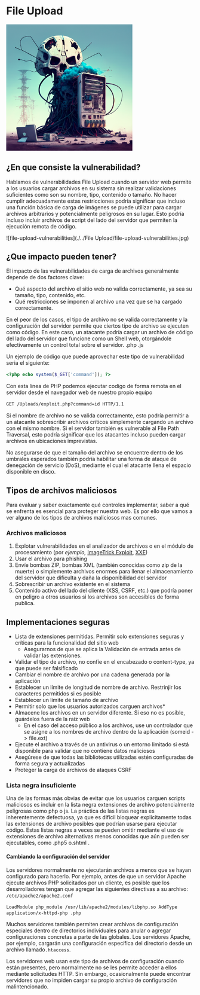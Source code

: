 # File Upload

<img src="./../img/File Upload/grid_0.png" alt="grid_0" style="zoom:33%;" />

## ¿En que consiste la vulnerabilidad?

Hablamos de vulnerabilidades File Upload cuando un servidor web permite a los usuarios cargar archivos en su sistema sin realizar validaciones suficientes como son su nombre, tipo, contenido o tamaño. No hacer cumplir adecuadamente estas restricciones  podría significar que incluso una función básica de carga de imágenes se puede utilizar para cargar archivos arbitrarios y potencialmente peligrosos en su lugar. Esto podría incluso incluir archivos de script del lado del servidor que permiten la ejecución remota de código.

![file-upload-vulnerabilities](./../File Upload/file-upload-vulnerabilities.jpg)

## ¿Que impacto pueden tener?

El impacto de las vulnerabilidades de carga de archivos generalmente depende de dos factores clave:

- Qué aspecto del archivo el sitio web no valida correctamente, ya sea su tamaño, tipo, contenido, etc.
- Qué restricciones se imponen al archivo una vez que se ha cargado correctamente.

En el peor de los casos, el tipo de archivo no se valida correctamente y la configuración del servidor permite que ciertos tipo de archivo  se ejecuten como código. En este caso, un atacante podría cargar un archivo de código del lado del servidor que funcione como un Shell web, otorgándole efectivamente un control total sobre el servidor. .php .js

Un ejemplo de código que puede aprovechar este tipo de vulnerabilidad seria el siguiente:

```php
<?php echo system($_GET['command']); ?>
```

Con esta linea de PHP podemos ejecutar codigo de forma remota en el servidor desde el navegador web de nuestro propio equipo 

```html
GET /Uploads/exploit.php?command=id HTTP/1.1
```

Si el nombre de archivo no se valida correctamente, esto podría permitir a un atacante sobrescribir archivos críticos simplemente cargando un archivo con el mismo nombre. Si el servidor también es vulnerable al File Path Traversal, esto podría significar que los atacantes incluso pueden cargar archivos en ubicaciones imprevistas.

No asegurarse de que el tamaño del archivo se encuentre dentro de los umbrales esperados también podría habilitar una forma de ataque de denegación de servicio (DoS), mediante el cual el atacante llena el espacio disponible en disco.

## Tipos de archivos maliciosos

Para evaluar y saber exactamente qué controles implementar, saber a qué se enfrenta es esencial para proteger nuestra web. Es por ello que vamos a ver alguno de los tipos de archivos maliciosos mas comunes.

### Archivos maliciosos

1. Explotar vulnerabilidades en el analizador de archivos o en el módulo de procesamiento (por *ejemplo,* [ImageTrick Exploit](https://imagetragick.com/), [XXE](https://owasp.org/www-community/vulnerabilities/XML_External_Entity_(XXE)_Processing))
2. Usar el archivo para phishing 
3. Envíe bombas ZIP, bombas XML (también conocidas como zip de la muerte) o simplemente archivos enormes para llenar el almacenamiento del servidor que dificulta y daña la disponibilidad del servidor
4. Sobrescribir un archivo existente en el sistema
5. Contenido activo del lado del cliente (XSS, CSRF, etc.) que podría poner en peligro a otros usuarios si los archivos son accesibles de forma publica.

## Implementaciones seguras

- Lista de extensiones permitidas. Permitir solo extensiones seguras y críticas para la funcionalidad del sitio web
  - Asegurarnos de que se aplica la Validación de entrada antes de validar las extensiones.
- Validar el tipo de archivo, no confíe en el encabezado o content-type, ya que puede ser falsificado
- Cambiar el nombre de archivo por una cadena generada por la aplicación
- Establecer un límite de longitud de nombre de archivo. Restrinjir los caracteres permitidos si es posible
- Establecer un límite de tamaño de archivo
- Permitir solo que los usuarios autorizados carguen archivos*
- Almacene los archivos en un servidor diferente. Si eso no es posible, guárdelos fuera de la raíz web
  - En el caso del acceso público a los archivos, use un controlador que se asigne a los nombres de archivo dentro de la aplicación (someid -> file.ext)
- Ejecute el archivo a través de un antivirus o un entorno limitado si está disponible para validar que no contiene datos maliciosos
- Asegúrese de que todas las bibliotecas utilizadas estén configuradas de forma segura y actualizadas
- Proteger la carga de archivos de ataques CSRF

### Lista negra insuficiente 

Una de las formas más obvias de evitar que los usuarios carguen scripts maliciosos es incluir en la lista negra extensiones de archivo potencialmente peligrosas como php o js. La práctica de las listas negras es inherentemente defectuosa, ya que es difícil bloquear explícitamente todas las extensiones de archivo posibles que podrían usarse para ejecutar código. Estas listas negras a veces se pueden omitir mediante el uso de extensiones de archivo alternativas menos conocidas que aún pueden ser ejecutables, como .php5 o.shtml .

#### Cambiando la configuración del servidor

Los servidores normalmente no ejecutarán archivos a menos que se hayan configurado para hacerlo. Por ejemplo, antes de que un servidor Apache ejecute archivos PHP solicitados por un cliente, es posible que los desarrolladores tengan que agregar las siguientes directivas a su archivo: `/etc/apache2/apache2.conf`

```
LoadModule php_module /usr/lib/apache2/modules/libphp.so AddType application/x-httpd-php .php
```

Muchos servidores también permiten  crear archivos de configuración especiales dentro de directorios individuales para anular o agregar configuraciones concretas a parte de las globales. Los servidores Apache, por ejemplo, cargarán una configuración específica del directorio desde un archivo llamado`.htaccess`.

Los servidores web usan este tipo de archivos de configuración cuando están presentes, pero normalmente no se les permite acceder a ellos mediante solicitudes HTTP. Sin embargo, ocasionalmente puede encontrar servidores que no impiden cargar su propio archivo de configuración malintencionado.
